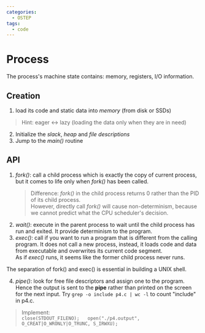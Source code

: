 ```yaml
---
categories: 
  - OSTEP
tags:
  - code
---
```

# Process

The process's machine state contains: memory, registers, I/O information.

## Creation
1. load its code and static data into *memory* (from disk or SSDs)  
  > Hint: eager <-> lazy (loading the data only when they are in need)
2. Initialize the *slack*, *heap* and *file descriptions*
3. Jump to the *main()* routine

## API
1. *fork()*: call a child process which is exactly the copy of current process, but it comes to life only when *fork()* has been called.  
   > Difference: *fork()* in the child process returns 0 rather than the PID of its child process.  
   However, directly call *fork()* will cause non-determinism, because we cannot predict what the CPU scheduler's decision.
2. *wait()*: execute in the parent process to wait until the child process has run and exited. It provide determinism to the program.
3. *exec()*: call if you want to run a program that is different from the calling program. It does not call a new process, instead, it loads code and data from executable and overwrites its current code segment.  
  As if *exec()* runs, it seems like the former child process never runs.

The separation of fork() and exec() is essential in building a UNIX shell.

4. *pipe()*: look for free file descriptors and assign one to the program. Hence the output is sent to the **pipe** rather than printed on the screen for the next input. Try `grep -o include p4.c | wc -l` to count "include" in p4.c.  
  > Implement:   
    `close(STDOUT_FILENO);  
    open("./p4.output", O_CREAT|O_WRONLY|O_TRUNC, S_IRWXU);`
